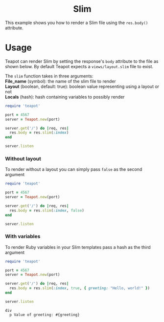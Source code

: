 <p align="center">
  <h1 align="center"><b>Slim</b></h1>
</p>

This example shows you how to render a Slim file using the `res.body()` attribute.

# Usage

Teapot can render Slim by setting the response's `body` attribute to the file as shown below. By default Teapot expects a `views/layout.slim` file to exist.

The `slim` function takes in three arguments:
<br>
**File_name** (symbol): the name of the slim file to render
<br>
**Layout** (boolean, default: true): boolean value representing using a layout or not
<br>
**Locals** (hash): hash containing variables to possibly render

```rb
require 'teapot'

port = 4567
server = Teapot.new(port)

server.get('/') do |req, res|
  res.body = res.slim(:index)
end

server.listen
```

### Without layout

To render without a layout you can simply pass `false` as the second argument

```rb
require 'teapot'

port = 4567
server = Teapot.new(port)

server.get('/') do |req, res|
  res.body = res.slim(:index, false)
end

server.listen
```

### With variables

To render Ruby variables in your Slim templates pass a hash as the third argument

```rb
require 'teapot'

port = 4567
server = Teapot.new(port)

server.get('/') do |req, res|
  res.body = res.slim(:index, true, { greeting: "Hello, world!" })
end

server.listen
```

```
div
  p Value of greeting: #{greeting}
```
